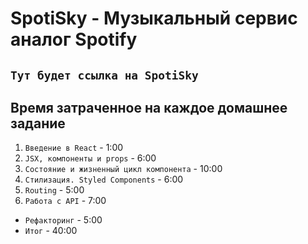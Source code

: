 # SpotiSky - Музыкальный сервис аналог Spotify

## `Тут будет ссылка на SpotiSky`

## Время затраченное на каждое домашнее задание

1.  `Введение в React` - 1:00
2.  `JSX, компоненты и props` - 6:00
3.  `Состояние и жизненный цикл компонента` - 10:00
4.  `Стилизация. Styled Components` - 6:00
5.  `Routing` - 5:00
6.  `Работа с API` - 7:00

- `Рефакторинг` - 5:00
- `Итог` - 40:00
